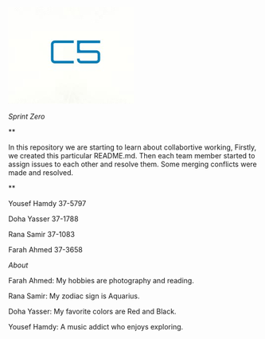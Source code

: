
![Screenshot](Screenshot.jpg)

*Sprint* *Zero*



**


In this repository we are starting to learn about collabortive working, 
Firstly, we created this particular README.md.
Then each team member started to assign issues to each other and 
resolve them. Some merging conflicts were made and resolved.



**



Yousef Hamdy 37-5797

Doha Yasser 37-1788

Rana Samir 37-1083

Farah Ahmed 37-3658





*About* 


Farah Ahmed: My hobbies are photography and reading.

Rana Samir: My zodiac sign is Aquarius.

Doha Yasser: My favorite colors are Red and Black.

Yousef Hamdy: A music addict who enjoys exploring.





